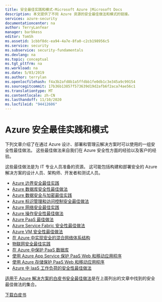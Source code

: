 ```yaml
---
title: 安全最佳实践和模式-Microsoft Azure |Microsoft Docs
description: 本文提供了不同 Azure 资源的安全最佳做法和模式的链接。
services: azure-security
documentationcenter: na
author: TerryLanfear
manager: barbkess
editor: TomSh
ms.assetid: 1cbbf8dc-ea94-4a7e-8fa0-c2cb198956c5
ms.service: security
ms.subservice: security-fundamentals
ms.devlang: na
ms.topic: conceptual
ms.tgt_pltfrm: na
ms.workload: na
ms.date: 5/03/2019
ms.author: terrylan
ms.openlocfilehash: f4a3b2afd8b1a5ffdbb1fe0db1c3e345a9c99154
ms.sourcegitcommit: 17b36b13857f573639d19d2afb6f2aca74ae56c1
ms.translationtype: MT
ms.contentlocale: zh-CN
ms.lasthandoff: 11/10/2020
ms.locfileid: "94412606"
---
```

# <a name="azure-security-best-practices-and-patterns"></a>Azure 安全最佳实践和模式

下列文章介绍了在通过 Azure 设计、部署和管理云解决方案时可以使用的一组安全性最佳做法。 这些最佳做法来自我们在 Azure 安全性方面的经验以及客户的经验。

这些最佳做法是为 IT 专业人员准备的资源。 这可能包括构建和部署安全的 Azure 解决方案的设计人员、架构师、开发者和测试人员。

* [Azure 边界安全最佳实践](./network-best-practices.md#adopt-a-zero-trust-approach)
* [Azure 数据库安全性最佳做法](../../azure-sql/database/security-best-practice.md)
* [Azure 数据安全与加密最佳实践](data-encryption-best-practices.md)
* [Azure 标识管理和访问控制安全最佳做法](identity-management-best-practices.md)
* [Azure 网络安全最佳实践](network-best-practices.md)
* [Azure 操作安全性最佳做法](operational-best-practices.md)
* [Azure PaaS 最佳做法](paas-deployments.md)
* [Azure Service Fabric 安全性最佳做法](service-fabric-best-practices.md)
* [Azure VM 安全性最佳做法](iaas.md)
* [在 Azure 中实现安全的混合网络体系结构](/azure/architecture/reference-architectures/dmz/secure-vnet-hybrid)
* [物联网安全最佳实践](../../iot-fundamentals/iot-security-best-practices.md)
* [在 Azure 中保护 PaaS 数据库](paas-applications-using-sql.md)
* [使用 Azure App Service 保护 PaaS Web 和移动应用程序](paas-applications-using-app-services.md)
* [使用 Azure 存储保护 PaaS Web 和移动应用程序](paas-applications-using-storage.md)
* [Azure 中 IaaS 工作负荷的安全性最佳做法](iaas.md)

[适用于 Azure 解决方案的白皮书安全最佳做法](https://azure.microsoft.com/resources/security-best-practices-for-azure-solutions)是在上面列出的文章中找到的安全最佳做法的集合。

[下载白皮书](https://azure.microsoft.com/mediahandler/files/resourcefiles/security-best-practices-for-azure-solutions/Azure%20Security%20Best%20Practices.pdf)